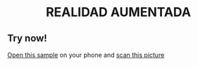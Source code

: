 <h1 align="center">REALIDAD AUMENTADA </h1>




## Try now!

[Open this sample](https://viany23.github.io/ar.github.io/index.html) on your phone and [scan this picture](https://github.com/Viany23/ar.github.io/blob/main/pattern-personaje.patt)



```

